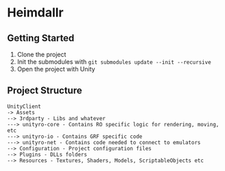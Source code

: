 # Heimdallr

## Getting Started

1. Clone the project
2. Init the submodules with `git submodules update --init --recursive`
3. Open the project with Unity

## Project Structure

```
UnityClient
-> Assets
--> 3rdparty - Libs and whatever
---> unityro-core - Contains RO specific logic for rendering, moving, etc
---> unityro-io - Contains GRF specific code
---> unityro-net - Contains code needed to connect to emulators
--> Configuration - Project configuration files
--> Plugins - DLLs folders
--> Resources - Textures, Shaders, Models, ScriptableObjects etc